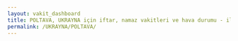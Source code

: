 ```yaml
---
layout: vakit_dashboard
title: POLTAVA, UKRAYNA için iftar, namaz vakitleri ve hava durumu - ilçe/eyalet seç
permalink: /UKRAYNA/POLTAVA/
---
```


<script type="text/javascript">
  var GLOBAL_COUNTRY = 'UKRAYNA';
  var GLOBAL_CITY = 'POLTAVA';
  var GLOBAL_STATE = '';
  var lat = 72;
  var lon = 21;
</script>
